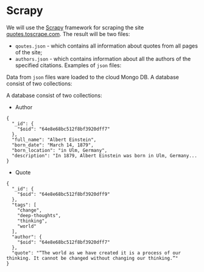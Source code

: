 # Scrapy


We will use the [Scrapy](https://scrapy.org/) framework for scraping the site [quotes.toscrape.com](http://quotes.toscrape.com). The result will be two files:
- `qoutes.json` - which contains all information about quotes from all pages of the site;
- `authors.json` - which contains information about all the authors of the specified citations.
Examples of `json` files:

Data from `json` files ware loaded to the cloud Mongo DB. A database consist of two collections:

A database consist of two collections:
- Author
```commandline
{
  "_id": {
    "$oid": "64e8e68bc512f8bf3920dff7"
  },
  "full_name": "Albert Einstein",
  "born_date": "March 14, 1879",
  "born_location": "in Ulm, Germany",
  "description": "In 1879, Albert Einstein was born in Ulm, Germany...
}
```

- Quote
```commandline
{
  "_id": {
    "$oid": "64e8e68bc512f8bf3920dff9"
  },
  "tags": [
    "change",
    "deep-thoughts",
    "thinking",
    "world"
  ],
  "author": {
    "$oid": "64e8e68bc512f8bf3920dff7"
  },
  "quote": "“The world as we have created it is a process of our thinking. It cannot be changed without changing our thinking.”"
}
```

